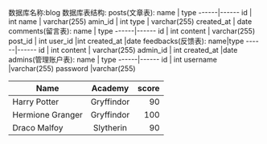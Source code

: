 数据库名称:blog
数据库表结构:
posts(文章表):
name | type
------|------
id | int
name | varchar(255)
amin_id | int
type | varchar(255)
created_at | date
comments(留言表):
name | type
------|------
id | int
content | varchar(255)
post_id | int
user_id |int
created_at |date
feedbacks(反馈表):
name|type
------|------
id | int
content | varchar(255)
admin_id | int
created_at |date
admins(管理账户表):
name | type
------|------
id | int
username |varchar(255)
password |varchar(255)


| Name | Academy | score |
| - | :-: | -: |
| Harry Potter | Gryffindor| 90 |
| Hermione Granger | Gryffindor | 100 |
| Draco Malfoy | Slytherin | 90 |
